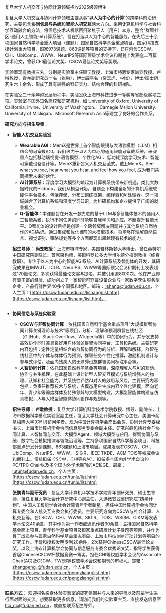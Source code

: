 复旦大学人机交互与协同计算领域招收2025级硕博生

复旦大学人机交互与协同计算领域主要从事“**以人为中心的计算**”的跨学科前沿研究，主要包含**协同信息与系统**和**智能人机交互**两大方向。采用计算机科学与社会科学互动融合的方法，将信息技术从机器回归聚焦于人（用户）本身，整合“群智社区-通用人工智能-AI计算系统”，旨在打造以人为中心的智能服务。在先后三十余项国家自然科学基金重大项目（课题）、国家自然科学基金重点项目，国家科技支撑计划重大项目，国家973课题、863课题等项目的支持下，已在包含CSCW、CHI、UbiComp、WWW、NeurIPS等国际顶级学术会议和期刊上发表逾二百篇学术论文，曾获CHI最佳论文奖、CSCW最佳论文奖等奖项。

实验室现有教授三名，分别是实验室主任顾宁教授、上海市特聘专家尚笠教授、卢暾教授，青年副研究员一名（张鹏），博士后两名（常玉虎、李诺），博士/硕士研究生六十余名，形成了具有较强的科研实力、结构合理的科研梯队。

在实验室二十余年的发展历程中，实验室获上海市科技进步一等奖等省部级奖项三项。实验室与国外知名高校和研究机构，如 University of Oxford, University of California, Irvine、University of Washington、 Carnegie Mellon University、University of Michigan、Microsoft Research Asia等建立了良好的合作关系。

**研究方向与招生导师**：
- **智能人机交互实验室**
    - **Wearable AGI**：MemX是世界上首个智能眼镜与大语言模型（LLM）相结合的可穿戴AGI。我们致力于以人为中心的通用智能可穿戴系统。研究重点包括移动端视觉-语言模型、个性化AGI、低功耗深度学习技术、智能可穿戴设备设计等。MemX重新定义人机交互范式。戴上MemX，See what you see, hear what you hear, and feel how you feel, 成为我们共同探索未来的伙伴。
    - **AI计算系统**：深度学习大模型的崛起为计算机系统带来新机遇，类比大数据时代的Hadoop，我们从模型开始，自顶至下构建全新的计算机系统软硬件平台技术，包括存储、分布式训练框架、编译器和AI处理器。这一领域融合了计算机系统和深度学习知识，为科研机构和企业提供了广阔的就业机会。
    - **Q-智能体**：本课题旨在开发一款先进的基于LLM与多智能体技术的通用人工智能系统，执行不同任务的同时能够自我学习和适应，不断提升智能水平。Q智能体的设计目标是创建一个跨领域解决问题并与其他系统自然协作的AGI系统。通过集成和优化当前的大模型技术，将能够在理解自然语言、视觉识别、策略规划等多个方面展现出超越现有技术的能力。

    **招生导师**：
    **尚笠教授**：上海市特聘专家，美国普林斯顿大学博士，曾任英特尔中国研究院副院长、首席架构师，美国科罗拉多大学博尔德分校副教授（终身教职）。专注于以人为中心的智能AGI系统、AI计算系统及智能体的开发，其研究成果在IMWUT、ICLR、NeurIPS、WWW等国际顶尖会议和期刊上发表超过170篇论文，多次获得最佳论文奖与提名，并被引用逾8000次。他在产业界有着丰富的经验，成功创立了一家智能可穿戴设备企业与一家数字孪生服务型企业，产品行销世界40多个国家和地区。邮箱：[lishang@fudan.edu.cn](lishang@fudan.edu.cn)，个人主页：[https://cscw.fudan.edu.cn/lishang/list.htm](https://cscw.fudan.edu.cn/lishang/list.htm)。
---
- **协同信息与系统实验室**
    - **CSCW与群智协同计算**：依托国家自然科学基金重点项目“大规模群智协同计算关键理论与技术”等项目，分析、理解和预测群智在线社区（GitHub、Stack Overflow、Wikipedia等）中的协同行为，并研发支持高效协作同时兼具良好用户体验的群智协同平台、工具和系统。主要研究内容包括：定性定量相结合的群智协同行为的分析、理解和解释，群智在线社区中的个体与群体行为预测，群智任务个性化推荐，激励机制设计与参与式评估，及面向残疾人的无障碍设施群智协同标注平台等。
    - **人智协同计算**：依托国家自然科学基金等项目，深度理解人与AI的互动、协作与共生机理，在此基础上设计新型人智交互模式与系统增强人的物理、认知和社会能力，并系统性评估AI对人的效用与风险。主要研究内容包括：负责任推荐技术与系统，多模态用户生成内容个性化建模，面向老年、青少年等弱势群体及特殊领域的大模型构建，大模型智能体构建与仿真模拟，人与大模型智能体协同创作与规划等。

    **招生导师**：
    **卢暾教授**：复旦大学计算机科学技术学院教授、博导、副院长，上海市数据科学重点实验室副主任，复旦大学社会计算研究中心主任，美国卡耐基梅隆大学(CMU)访问学者。现为中国计算机学会杰出会员、协同计算专委秘书长，上海市计算机学会协同信息服务专委会副主任。研究兴趣包括社会与协同计算、人智协同与交互、大模型Agent、领域大模型与应用、群智协同与系统、数字社会模拟推演与智能治理等。主持多项国家自然科学基金项目、科技部重点研发计划课题、863课题和上海市项目。成果发表在CSCW、CHI、UbiComp、NeurlPS、WWW、 SIGIR、IEEE TKDE、ACM TOIS等权威会议和期刊上。常规担任 CSCW、CHI等的AC，担任多个国内外学术会议的PC/TPC Chair以及多个国内外学术期刊的AE和GE。邮箱：[lutun@fudan.edu.cn](lutun@fudan.edu.cn)，个人主页：[https://cscw.fudan.edu.cn/tunlu/list.htm](https://cscw.fudan.edu.cn/tunlu/list.htm)

    **张鹏青年副研究员**：复旦大学计算机科学技术学院青年副研究员、硕士生导师，担任复旦大学社会计算研究中心副主任，入选微软亚洲研究院“铸星计划”、中国人工智能学会社会计算青年学者新星，担任中国计算机学会协同计算专委会和人机交互专委会执行委员。主要研究方向为CSCW与社会计算、人机交互等。在CSCW、CHI、WWW、SIGIR、TOIS、WSDM、CIKM等发表学术论文40余篇，其中作为第一作者或通讯作者30余篇；主持国家自然科学基金面上项目、青年科学基金项目及国家重点研发计划子课题等项目，并作为骨干成员参与国家自然科学基金重点项目、上海市科技创新行动计划等项目的研究工作。申请和授权发明专利20余件，2次获得ChineseCSCW最佳论文奖，以及上海市计算机学会协同与信息服务专委会优秀论文奖，指导学生获得首届ChineseCSCW杯数据竞赛一等奖。担任CHI等权威学术会议的Associate Chair(AC)及CSCW、TWEB等权威学术会议和期刊的审稿人。邮箱：[zhangpeng_@fudan.edu.cn](zhangpeng_@fudan.edu.cn)，个人主页：[https://cscw.fudan.edu.cn/pengzhang/list.htm](https://cscw.fudan.edu.cn/pengzhang/list.htm)
---
**联系方式**：
欢迎报名亲身体验实验室的研究氛围并与未来的导师以及前辈学生进行面对面的交流。想要获取更多信息，请访问我们的实验室主页，直接发送信息至[hci_cc@fudan.edu.cn](mailto:hci_cc@fudan.edu.cn)，或直接联系招生导师。